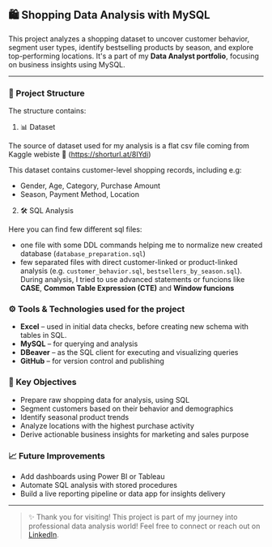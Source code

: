 ## 🛍️ Shopping Data Analysis with MySQL
This project analyzes a shopping dataset to uncover customer behavior, segment user types, identify bestselling products by season, and explore top-performing locations. It's a part of my **Data Analyst portfolio**, focusing on business insights using MySQL.

---

### 📂 Project Structure
The structure contains:
1) 📊 Dataset
   
The source of dataset used for my analysis is a flat csv file coming from Kaggle webiste 🔗 (https://shorturl.at/8IYdi)

This dataset contains customer-level shopping records, including e.g:
- Gender, Age, Category, Purchase Amount
- Season, Payment Method, Location

2) 🛠️ SQL Analysis

Here you can find few different sql files:
- one file with some DDL commands helping me to normalize new created database (`database_preparation.sql`)
- few separated files with direct customer-linked or product-linked analysis (e.g. `customer_behavior.sql`, `bestsellers_by_season.sql`). During analysis, I tried to use advanced statements or funcions like **CASE**, **Common Table Expression (CTE)** and **Window funcions**

### ⚙️ Tools & Technologies used for the project
- **Excel** – used in initial data checks, before creating new schema with tables in SQL.  
- **MySQL** – for querying and analysis
- **DBeaver** – as the SQL client for executing and visualizing queries
- **GitHub** – for version control and publishing


### 📌 Key Objectives

- Prepare raw shopping data for analysis, using SQL   
- Segment customers based on their behavior and demographics  
- Identify seasonal product trends  
- Analyze locations with the highest purchase activity  
- Derive actionable business insights for marketing and sales purpose


### 📈 Future Improvements

- Add dashboards using Power BI or Tableau  
- Automate SQL analysis with stored procedures  
- Build a live reporting pipeline or data app for insights delivery

---

> ✨ Thank you for visiting! This project is part of my journey into professional data analysis world! Feel free to connect or reach out on [LinkedIn](https://www.linkedin.com/in/patryk-dziebowski/).
  

